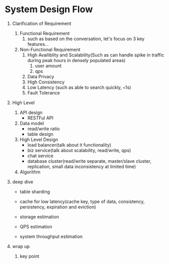 # System Design Flow

1. Clarification of Requirement

   1. Functional Requirement
      1. such as based on the conversation, let's focus on 3 key features...
   2. Non-Functional Requirement
      1. High Availiblity and Scalability(Such as can handle spike in traffic during peak hours in densely populated areas)
         1. user amount
         2. qps
      2. Data Privacy
      3. High Consistency
      4. Low Latency (such as able to search quickly, `<`1s)
      5. Fault Tolerance

2. High Level

   1. API design
      - RESTFul API
   2. Data model
      - read/write ratio
      - table design
   3. High Level Design
      - load balancer(talk about it functionality)
      - biz service(talk about scalability, read/write, qps)
      - chat service
      - database cluster(read/write separate, master/slave cluster, replication, small data inconsistency at limited time)
   4. Algorithm

3. deep dive

   - table sharding
   - cache for low latency(cache key, type of data, consistency, persistency, expiration and eviction)

   - storage estimation
   - QPS estimation
   - system throughput estimation

4. wrap up

   1. key point

